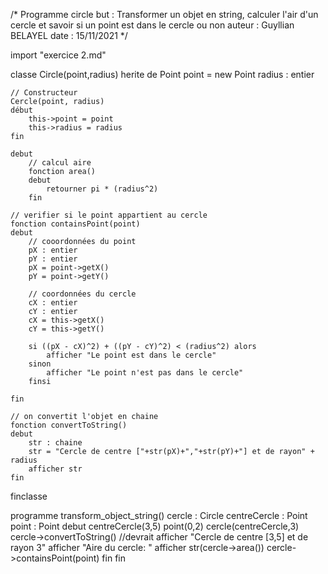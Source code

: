 /*
Programme circle
but : Transformer un objet en string, calculer l'air d'un cercle et savoir si un point est dans le cercle ou non
auteur : Guyllian BELAYEL
date : 15/11/2021
*/

import "exercice 2.md"

classe Circle(point,radius) herite de Point
    point = new Point
    radius : entier

    // Constructeur
    Cercle(point, radius) 
    début
        this->point = point
        this->radius = radius
    fin 

    debut
        // calcul aire
        fonction area()
        debut
            retourner pi * (radius^2)
        fin

    // verifier si le point appartient au cercle
    fonction containsPoint(point)
    debut
        // cooordonnées du point
        pX : entier
        pY : entier
        pX = point->getX()
        pY = point->getY()

        // coordonnées du cercle
        cX : entier
        cY : entier
        cX = this->getX()
        cY = this->getY()
        
        si ((pX - cX)^2) + ((pY - cY)^2) < (radius^2) alors
            afficher "Le point est dans le cercle"
        sinon
            afficher "Le point n'est pas dans le cercle"
        finsi
        
    fin
    
    // on convertit l'objet en chaine
    fonction convertToString()
    debut
        str : chaine
        str = "Cercle de centre ["+str(pX)+","+str(pY)+"] et de rayon" + radius
        afficher str
    fin

finclasse

programme transform_object_string()
    cercle : Circle
    centreCercle : Point
    point : Point
    debut
        centreCercle(3,5)
        point(0,2)
        cercle(centreCercle,3)
        cercle->convertToString() //devrait afficher "Cercle de centre [3,5] et de rayon 3"
        afficher "Aire du cercle: "
        afficher str(cercle->area())
        cercle->containsPoint(point)
    fin
fin